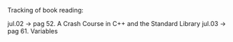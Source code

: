 
Tracking of book reading:

jul.02 -> pag  52. A Crash Course in C++ and the Standard Library
jul.03 -> pag  61. Variables